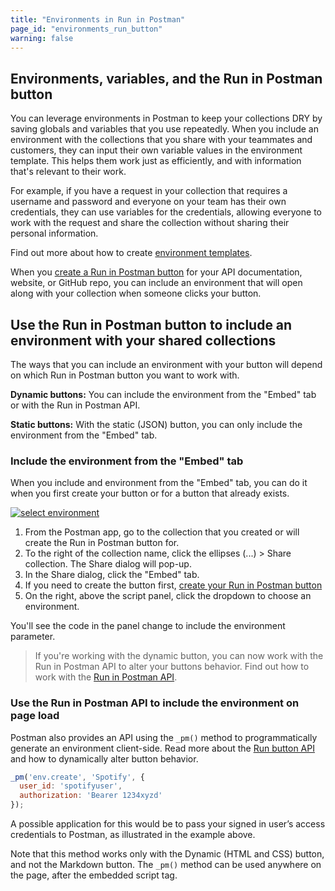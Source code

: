 ```yaml
---
title: "Environments in Run in Postman"
page_id: "environments_run_button"
warning: false
---
```


## Environments, variables, and the Run in Postman button

You can leverage environments in Postman to keep your collections DRY by saving globals and variables that you use repeatedly. When you include an environment with the collections that you share with your teammates and customers, they can input their own variable values in the environment template. This helps them work just as efficiently, and with information that's relevant to their work.

For example, if you have a request in your collection that requires a username and password and everyone on your team has their own credentials, they can use variables for the credentials, allowing everyone to work with the request and share the collection without sharing their personal information.

Find out more about how to create [environment templates](https://learning.postman.com/docs/postman/variables-and-environments/variables/).

When you [create a Run in Postman button](https://learning.postman.com/docs/postman-for-publishers/run-in-postman/creating-run-button/) for your API documentation, website, or GitHub repo, you can include an environment that will open along with your collection when someone clicks your button.  

## Use the Run in Postman button to include an environment with your shared collections

The ways that you can include an environment with your button will depend on which Run in Postman button you want to work with.

**Dynamic buttons:** You can include the environment from the "Embed" tab or with the Run in Postman API.

**Static buttons:** With the static (JSON) button, you can only include the environment from the "Embed" tab.

### Include the environment from the "Embed" tab

When you include and environment from the "Embed" tab, you can do it when you first create your button or for a button that already exists.

[![select environment](https://www.postman.com/img/v2/docs/environments/share_select_env.png)](https://www.postman.com/img/v2/docs/environments/share_select_env.png)

1. From the Postman app, go to the collection that you created or will create the Run in Postman button for.
1. To the right of the collection name, click the ellipses (...) > Share collection. The Share dialog will pop-up.
1. In the Share dialog, click the "Embed" tab.
  1. If you need to create the button first, [create your Run in Postman button](https://learning.postman.com/docs/postman-for-publishers/run-in-postman/creating-run-button/)
1. On the right, above the script panel, click the dropdown to choose an environment.

You'll see the code in the panel change to include the environment parameter.

> If you're working with the dynamic button, you can now work with the Run in Postman API to alter your buttons behavior. Find out how to work with the [Run in Postman API](https://learning.postman.com/docs/postman-for-publishers/run-in-postman/run-button-API/).

### Use the Run in Postman API to include the environment on page load



Postman also provides an API using the `_pm()` method to programmatically generate an environment client-side. Read more about the [Run button API](https://learning.postman.com/docs/postman_for_publishers/run_button/run_button_API) and how to dynamically alter button behavior.

```javascript
_pm('env.create', 'Spotify', {
  user_id: 'spotifyuser',
  authorization: 'Bearer 1234xyzd'
});
```

A possible application for this would be to pass your signed in user’s access credentials to Postman, as illustrated in the example above.

Note that this method works only with the Dynamic (HTML and CSS) button, and not the Markdown button. The `_pm()` method can be used anywhere on the page, after the embedded script tag.
